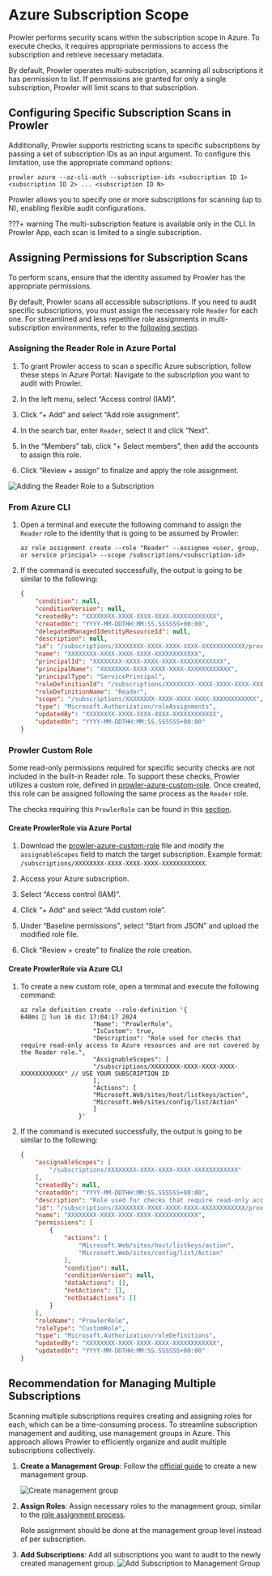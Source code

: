 # Azure Subscription Scope

Prowler performs security scans within the subscription scope in Azure. To execute checks, it requires appropriate permissions to access the subscription and retrieve necessary metadata.

By default, Prowler operates multi-subscription, scanning all subscriptions it has permission to list. If permissions are granted for only a single subscription, Prowler will limit scans to that subscription.

## Configuring Specific Subscription Scans in Prowler

Additionally, Prowler supports restricting scans to specific subscriptions by passing a set of subscription IDs as an input argument. To configure this limitation, use the appropriate command options:

```console
prowler azure --az-cli-auth --subscription-ids <subscription ID 1> <subscription ID 2> ... <subscription ID N>
```

Prowler allows you to specify one or more subscriptions for scanning (up to N), enabling flexible audit configurations.

???+ warning
    The multi-subscription feature is available only in the CLI. In Prowler App, each scan is limited to a single subscription.

## Assigning Permissions for Subscription Scans

To perform scans, ensure that the identity assumed by Prowler has the appropriate permissions.

By default, Prowler scans all accessible subscriptions. If you need to audit specific subscriptions, you must assign the necessary role `Reader` for each one. For streamlined and less repetitive role assignments in multi-subscription environments, refer to the [following section](#recommendation-for-managing-multiple-subscriptions).

### Assigning the Reader Role in Azure Portal

1. To grant Prowler access to scan a specific Azure subscription, follow these steps in Azure Portal:
Navigate to the subscription you want to audit with Prowler.

2. In the left menu, select “Access control (IAM)”.

3. Click “+ Add” and select “Add role assignment”.

4. In the search bar, enter `Reader`, select it and click “Next”.

5. In the “Members” tab, click “+ Select members”, then add the accounts to assign this role.

6. Click “Review + assign” to finalize and apply the role assignment.

![Adding the Reader Role to a Subscription](../../img/add-reader-role.gif)

### From Azure CLI

1. Open a terminal and execute the following command to assign the `Reader` role to the identity that is going to be assumed by Prowler:

    ```console
    az role assignment create --role "Reader" --assignee <user, group, or service principal> --scope /subscriptions/<subscription-id>
    ```

2. If the command is executed successfully, the output is going to be similar to the following:

    ```json
    {
        "condition": null,
        "conditionVersion": null,
        "createdBy": "XXXXXXXX-XXXX-XXXX-XXXX-XXXXXXXXXXXX",
        "createdOn": "YYYY-MM-DDTHH:MM:SS.SSSSSS+00:00",
        "delegatedManagedIdentityResourceId": null,
        "description": null,
        "id": "/subscriptions/XXXXXXXX-XXXX-XXXX-XXXX-XXXXXXXXXXXX/providers/Microsoft.Authorization/roleAssignments/XXXXXXXX-XXXX-XXXX-XXXX-XXXXXXXXXXXX",
        "name": "XXXXXXXX-XXXX-XXXX-XXXX-XXXXXXXXXXXX",
        "principalId": "XXXXXXXX-XXXX-XXXX-XXXX-XXXXXXXXXXXX",
        "principalName": "XXXXXXXX-XXXX-XXXX-XXXX-XXXXXXXXXXXX",
        "principalType": "ServicePrincipal",
        "roleDefinitionId": "/subscriptions/XXXXXXXX-XXXX-XXXX-XXXX-XXXXXXXXXXXX/providers/Microsoft.Authorization/roleDefinitions/XXXXXXXX-XXXX-XXXX-XXXX-XXXXXXXXXXXX",
        "roleDefinitionName": "Reader",
        "scope": "/subscriptions/XXXXXXXX-XXXX-XXXX-XXXX-XXXXXXXXXXXX",
        "type": "Microsoft.Authorization/roleAssignments",
        "updatedBy": "XXXXXXXX-XXXX-XXXX-XXXX-XXXXXXXXXXXX",
        "updatedOn": "YYYY-MM-DDTHH:MM:SS.SSSSSS+00:00"
    }
    ```

### Prowler Custom Role

Some read-only permissions required for specific security checks are not included in the built-in Reader role. To support these checks, Prowler utilizes a custom role, defined in [prowler-azure-custom-role](https://github.com/prowler-cloud/prowler/blob/master/permissions/prowler-azure-custom-role.json). Once created, this role can be assigned following the same process as the `Reader` role.

The checks requiring this `ProwlerRole` can be found in this [section](../../tutorials/azure/authentication.md#checks-requiring-prowlerrole).

#### Create ProwlerRole via Azure Portal

1. Download the [prowler-azure-custom-role](https://github.com/prowler-cloud/prowler/blob/master/permissions/prowler-azure-custom-role.json) file and modify the `assignableScopes` field to match the target subscription. Example format: `/subscriptions/XXXXXXXX-XXXX-XXXX-XXXX-XXXXXXXXXXXX`.

2. Access your Azure subscription.

3. Select “Access control (IAM)”.

4. Click “+ Add” and select “Add custom role”.

5. Under “Baseline permissions”, select “Start from JSON” and upload the modified role file.

6. Click “Review + create” to finalize the role creation.

#### Create ProwlerRole via Azure CLI

1. To create a new custom role, open a terminal and execute the following command:

    ```console
    az role definition create --role-definition '{                                                                                                                   640ms  lun 16 dic 17:04:17 2024
                        "Name": "ProwlerRole",
                        "IsCustom": true,
                        "Description": "Role used for checks that require read-only access to Azure resources and are not covered by the Reader role.",
                        "AssignableScopes": [
                        "/subscriptions/XXXXXXXX-XXXX-XXXX-XXXX-XXXXXXXXXXXX" // USE YOUR SUBSCRIPTION ID
                        ],
                        "Actions": [
                        "Microsoft.Web/sites/host/listkeys/action",
                        "Microsoft.Web/sites/config/list/Action"
                        ]
                    }'
    ```

2. If the command is executed successfully, the output is going to be similar to the following:

    ```json
    {
        "assignableScopes": [
            "/subscriptions/XXXXXXXX-XXXX-XXXX-XXXX-XXXXXXXXXXXX"
        ],
        "createdBy": null,
        "createdOn": "YYYY-MM-DDTHH:MM:SS.SSSSSS+00:00",
        "description": "Role used for checks that require read-only access to Azure resources and are not covered by the Reader role.",
        "id": "/subscriptions/XXXXXXXX-XXXX-XXXX-XXXX-XXXXXXXXXXXX/providers/Microsoft.Authorization/roleDefinitions/XXXXXXXX-XXXX-XXXX-XXXX-XXXXXXXXXXXX",
        "name": "XXXXXXXX-XXXX-XXXX-XXXX-XXXXXXXXXXXX",
        "permissions": [
            {
                "actions": [
                    "Microsoft.Web/sites/host/listkeys/action",
                    "Microsoft.Web/sites/config/list/Action"
                ],
                "condition": null,
                "conditionVersion": null,
                "dataActions": [],
                "notActions": [],
                "notDataActions": []
            }
        ],
        "roleName": "ProwlerRole",
        "roleType": "CustomRole",
        "type": "Microsoft.Authorization/roleDefinitions",
        "updatedBy": "XXXXXXXX-XXXX-XXXX-XXXX-XXXXXXXXXXXX",
        "updatedOn": "YYYY-MM-DDTHH:MM:SS.SSSSSS+00:00"
    }
    ```

## Recommendation for Managing Multiple Subscriptions

Scanning multiple subscriptions requires creating and assigning roles for each, which can be a time-consuming process. To streamline subscription management and auditing, use management groups in Azure. This approach allows Prowler to efficiently organize and audit multiple subscriptions collectively.

1. **Create a Management Group**: Follow the [official guide](https://learn.microsoft.com/en-us/azure/governance/management-groups/create-management-group-portal) to create a new management group.

    ![Create management group](../../img/create-management-group.gif)

2. **Assign Roles**: Assign necessary roles to the management group, similar to the [role assignment process](#assigning-permissions-for-subscription-scans).

    Role assignment should be done at the management group level instead of per subscription.

3. **Add Subscriptions**: Add all subscriptions you want to audit to the newly created management group. ![Add Subscription to Management Group](../../img/add-sub-to-management-group.gif)
